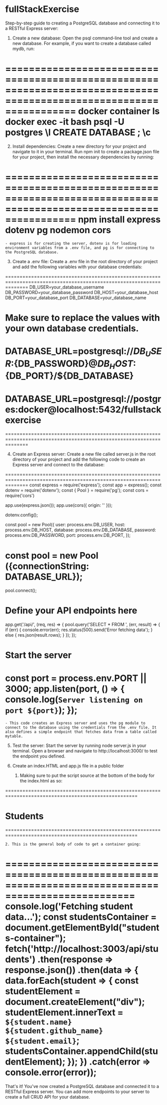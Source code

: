 # fullStackExercise
Step-by-step guide to creating a PostgreSQL database and connecting it to a RESTful Express server:

1. Create a new database: Open the psql command-line tool and create a new database. For example, if you want to create a database called mydb, run:

====================================================================================================================
docker container ls
docker exec -it <numberForYourContainer> bash
psql -U postgres 
\l
CREATE DATABASE <dataBaseName>;
\c <dataBaseName>
====================================================================================================================

2. Install dependencies: Create a new directory for your project and navigate to it in your terminal. Run npm init to create a package.json file for your project, then install the necessary dependencies by running:

====================================================================================================================
npm install express dotenv pg nodemon cors
====================================================================================================================

    - express is for creating the server, dotenv is for loading environment variables from a .env file, and pg is for connecting to the PostgreSQL database.

3. Create a .env file: Create a .env file in the root directory of your project and add the following variables with your database credentials:

====================================================================================================================
DB_USER=your_database_username
DB_PASSWORD=your_database_password
DB_HOST=your_database_host
DB_PORT=your_database_port
DB_DATABASE=your_database_name

# Make sure to replace the values with your own database credentials.
# DATABASE_URL=postgresql://${DB_USER}:${DB_PASSWORD}@${DB_HOST}:${DB_PORT}/${DB_DATABASE}
# DATABASE_URL=postgresql://postgres:docker@localhost:5432/fullstackexercise
====================================================================================================================

4. Create an Express server: Create a new file called server.js in the root directory of your project and add the following code to create an Express server and connect to the database:

====================================================================================================================
const express = require('express');
const app = express();
const dotenv = require('dotenv');
const { Pool } = require('pg');
const cors = require('cors')

app.use(express.json());
app.use(cors({
    origin: '<html address in here>'
}));

dotenv.config();

const pool = new Pool({
  user: process.env.DB_USER,
  host: process.env.DB_HOST,
  database: process.env.DB_DATABASE,
  password: process.env.DB_PASSWORD,
  port: process.env.DB_PORT,
});

# const pool = new Pool ({connectionString: DATABASE_URL});

pool.connect();

# Define your API endpoints here
app.get('/api/<nameOfPathT>', (req, res) => {
  pool.query('SELECT * FROM <nameOfTable>', (err, result) => {
    if (err) {
      console.error(err);
      res.status(500).send('Error fetching data');
    } else {
      res.json(result.rows);
    }
  });
});

# Start the server
const port = process.env.PORT || 3000;
app.listen(port, () => {
  console.log(`Server listening on port ${port}`);
});
====================================================================================================================

    - This code creates an Express server and uses the pg module to connect to the database using the credentials from the .env file. It also defines a simple endpoint that fetches data from a table called mytable.

5. Test the server: Start the server by running node server.js in your terminal. Open a browser and navigate to http://localhost:3000/ to test the endpoint you defined.

6. Create an index.HTML and app.js file in a public folder
    1. Making sure to put the script source at the bottom of the body for the index.html as so:

====================================================================================================
<!DOCTYPE html>
<html lang="en">
<head>
    <meta charset="UTF-8">
    <meta http-equiv="X-UA-Compatible" content="IE=edge">
    <meta name="viewport" content="width=device-width, initial-scale=1.0">
    <title>Class Roster</title>
    <script src="index.js"></script>
</head>
<body>
    <h1>Students</h1>
    <div id="students-container"></div>
</body>
</html>

====================================================================================================

    2. This is the general body of code to get a container going:

====================================================================================================
console.log('Fetching student data...');
const studentsContainer = document.getElementById("students-container");
fetch('http://localhost:3003/api/students')
    .then(response => response.json())
    .then(data => {
        data.forEach(student => {
            const studentElement = document.createElement("div");
            studentElement.innerText = `${student.name} ${student.github_name} ${student.email}`;
            studentsContainer.appendChild(studentElement);
        });
    })
    .catch(error => console.error(error));
====================================================================================================

That's it! You've now created a PostgreSQL database and connected it to a RESTful Express server. You can add more endpoints to your server to create a full CRUD API for your database.
